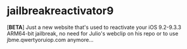 # jailbreakreactivator9

[**BETA**] Just a new website that's used to reactivate your iOS 9.2-9.3.3 ARM64-bit jailbreak, no need for Julio's webclip on his repo or to use jbme.qwertyoruiop.com anymore...
